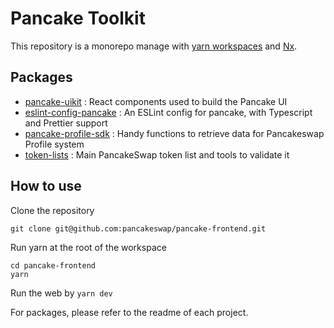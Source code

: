 # Pancake Toolkit

This repository is a monorepo manage with [yarn workspaces](https://classic.yarnpkg.com/en/docs/workspaces/) and [Nx](https://nx.dev/).

## Packages

- [pancake-uikit](https://github.com/pancakeswap/pancake-frontend/tree/master/packages/pancake-uikit) : React components used to build the Pancake UI
- [eslint-config-pancake](https://github.com/pancakeswap/pancake-frontend/tree/master/packages/eslint-config-pancake) : An ESLint config for pancake, with Typescript and Prettier support
- [pancake-profile-sdk](https://github.com/pancakeswap/pancake-frontend/tree/master/packages/pancake-profile-sdk) : Handy functions to retrieve data for Pancakeswap Profile system
- [token-lists](https://github.com/pancakeswap/pancake-frontend/tree/master/packages/token-lists) : Main PancakeSwap token list and tools to validate it

## How to use

Clone the repository

```
git clone git@github.com:pancakeswap/pancake-frontend.git
```

Run yarn at the root of the workspace

```
cd pancake-frontend
yarn
```

Run the web by `yarn dev`

For packages, please refer to the readme of each project.
